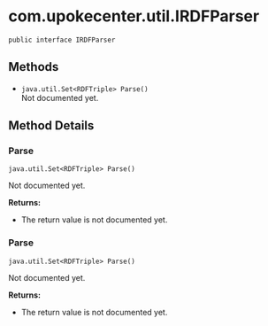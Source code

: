 # com.upokecenter.util.IRDFParser

    public interface IRDFParser

## Methods

* `java.util.Set<RDFTriple> Parse()`<br>
 Not documented yet.

## Method Details

### Parse
    java.util.Set<RDFTriple> Parse()
Not documented yet.

**Returns:**

* The return value is not documented yet.

### Parse
    java.util.Set<RDFTriple> Parse()
Not documented yet.

**Returns:**

* The return value is not documented yet.
